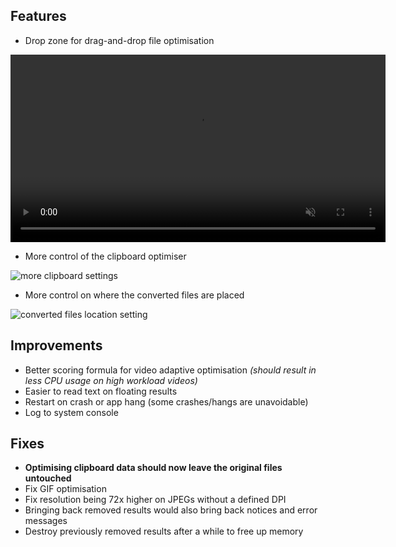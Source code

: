 ## Features

- Drop zone for drag-and-drop file optimisation

<video autoplay controls loop muted playsinline disablepictureinpicture width=600>
    <source src="https://files.lowtechguys.com/clop-drop-zone-demo-h265.mp4" type="video/mp4; codecs=hvc1">
    <source src="https://files.lowtechguys.com/clop-drop-zone-demo-h264.mp4" type="video/mp4">
</video>


- More control of the clipboard optimiser

![more clipboard settings](https://files.lowtechguys.com/clop-more-clipboard-settings.jpeg)

- More control on where the converted files are placed

![converted files location setting](https://files.lowtechguys.com/clop-converted-file-location.png)

## Improvements

- Better scoring formula for video adaptive optimisation *(should result in less CPU usage on high workload videos)*
- Easier to read text on floating results
- Restart on crash or app hang (some crashes/hangs are unavoidable)
- Log to system console

## Fixes

- **Optimising clipboard data should now leave the original files untouched**
- Fix GIF optimisation
- Fix resolution being 72x higher on JPEGs without a defined DPI
- Bringing back removed results would also bring back notices and error messages
- Destroy previously removed results after a while to free up memory
